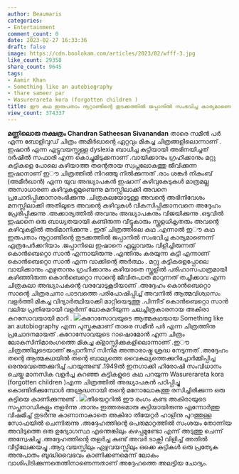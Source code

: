 ```yaml
---
author: Beaumaris
categories:
- Entertainment
comment_count: 0
date: 2023-02-27 16:33:36
draft: false
image: https://cdn.boolokam.com/articles/2023/02/wfff-3.jpg
like_count: 29358
share_count: 9645
tags:
- Aamir Khan
- Something like an autobiography
- thare sameer par
- Wasurerareta kora (forgotten children )
title: ഈ കഥ ഇരുപതാം നൂറ്റാണ്ടിന്റെ തുടക്കത്തില്‍ ജപ്പാനിൽ സംഭവിച്ച കാര്യമാണെന്ന് എത്രപേർക്കറിയാം
view_count: 374337
---
```


**മണ്ണിലൊരു നക്ഷത്രം** **Chandran Satheesan Sivanandan** താരെ സമീൻ പർ എന്ന ബോളിവുഡ് ചിത്രം അമീർഖാന്റെ ഏറ്റവും മികച്ച ചിത്രങ്ങളിലൊന്നാണ് . ഇഷാൻ എന്ന എട്ടുവയസ്സുള്ള dyslexia ബാധിച്ച കുട്ടിയായി അഭിനയിച്ചത് ദർഷീൽ സഫാരി എന്ന കൊച്ചുമിടുക്കനാണ് .വായിക്കാനും ഗ്രഹിക്കാനും മറ്റു കുട്ടികളെ പോലെ കഴിയാത്ത തന്റെതായ സ്വപ്നലോകത്തു ജീവിക്കുന്ന ഇഷാനാണ് ഇൗ ചിത്രത്തില്‍ നിറഞ്ഞു നിൽക്കുന്നത് .രാം ശങ്കർ നികുംബ് (അമീർഖാൻ) എന്ന യുവ അദ്ധ്യാപകൻ ഇഷാന് കഴിവുകേടുകൾ മാത്രമല്ല അസാധാരണ കഴിവുകളുമുണ്ടെന്നു മനസ്സിലാക്കി അവനെ പ്രചോദിപ്പിക്കാനാരംഭിക്കുന്നു .ചിത്രകലയോടുള്ള അവന്റെ അഭിനിവേശം മനസ്സിലാക്കി അതിലൂടെ അവന്റെ കഴിവുകൾ വികസിപ്പിക്കാനവനെ അദ്ദേഹം പ്രേരിപ്പിക്കുന്നു .അക്കാര്യത്തിൽ അവനും അദ്ധ്യാപകനും വിജയിക്കുന്നു .ഒടുവില്‍ ഇഷാനെ ഒരു ബാധ്യതയായി കണ്ടിരുന്ന വീട്ടുകാരും സ്കൂളധികൃതരും അവന്റെ കഴിവുകളിൽ അഭിമാനിക്കുന്നു . ഇത് ചിത്രത്തിലെ കഥ .എന്നാൽ ഇൗ കഥ ഇരുപതാം നൂറ്റാണ്ടിന്റെ തുടക്കത്തില്‍ ജപ്പാനിൽ സംഭവിച്ച കാര്യമാണെന്ന് എത്രപേർക്കറിയാം .ജപ്പാനിലെ ഇഷാനെ എല്ലാവരും വിളിച്ചിരുന്നത് കൊൻബെറ്റൊ സാൻ എന്നായിരുന്നു .എന്തിനും കരയുന്ന കുട്ടി എന്നാണ് കൊൻബെറ്റൊ സാൻ എന്ന വാക്കിന്റെ അർത്ഥം . മറ്റു കുട്ടികളെപ്പോലെ വായിക്കാനും എഴുതാനും ഗ്രഹിക്കാനും കഴിയാതെ സ്കൂളില്‍ പരിഹാസപാത്രമായി കഴിഞ്ഞിരുന്ന കൊൻബെറ്റൊ സാന്റെ ജീവിതപാത മാറുന്നത് തച്ചിക്കാവ എന്ന ചിത്രകലാ അദ്ധ്യാപകന്റെ വരവോടുകൂടിയാണ് .അദ്ദേഹം കൊൻബെറ്റൊ സാന്റെ ചിത്രരചനാ പാടവത്തെ പരിപോഷിപ്പിച്ച് അവനില്‍ ആത്മവിശ്വാസം വളർത്തി മികച്ച വിദ്യാർത്ഥിയാക്കി മാറ്റിയെടുത്തു .പിന്നീട് കൊൻബെറ്റൊ സാൻ വലിയ പ്രതിഭയായി വളർന്ന് ലോകമറിയുന്ന ചലച്ചിത്രകാരനായ അകിരാ കുറസോവയായി മാറി . ![](https://cdn.boolokam.com/articles/2023/02/wfff-3.jpg)കുറോസോവയുടെ ആത്മകഥയായ Something like an autobiography എന്ന പുസ്തകമാണ് താരെ സമീൻ പർ എന്ന ചിത്രത്തിനു പ്രചോദനമായത് .കുറോസോവയുടെ റാഷൊമോൻ എന്ന ചിത്രം ലോകസിനിമാരംഗത്തെ മികച്ച ക്ളാസ്സിക്കുകളിലൊന്നാണ് .ഇൗ ചിത്രത്തിലൂടെയാണ് ജപ്പാനീസ് സിനിമ അന്താരാഷ്ട്ര ശ്രദ്ധ നേടുന്നത് .അദ്ദേഹം തന്റെ ആത്മകഥയിൽ തന്റെ ബാല്യത്തെ വൈകല്യത്തെക്കുറിച്ചോർമ്മിപ്പിച്ച ഒരനുഭവത്തെക്കുറിച്ച് പറയുന്നുണ്ട് .1949ൽ ഇനഗാക്കി ഹിരോഷി സംവിധാനം ചെയ്ത മാനസിക വളര്‍ച്ച കുറഞ്ഞ കുട്ടികളുടെ കഥ പറയുന്ന Wasurerareta kora (forgotten children )എന്ന ചിത്രത്തില്‍ അദ്ധ്യാപകൻ പഠിപ്പിച്ചു കൊണ്ടിരിക്കുമ്പോൾ അശ്രദ്ധനായി തന്റെ മനോലോകത്തു രസിച്ചിരിക്കുന്ന ഒരു കുട്ടിയെ കാണിക്കുന്നുണ്ട് . ![](https://cdn.boolokam.com/articles/2023/02/dqdffff.webp)തീയെറ്ററിൽ ഈ രംഗം കണ്ട അകിരായുടെ സപ്തനാഡികളും തളർന്നു .താനും ഇത്തരമൊരു കുട്ടിയായിരുന്നു എന്നോർത്തു വിഷമിച്ച് തുടർന്നു കാണാനാകാതെ അകിരാ തിയേറ്റർ ഹാളിനു പുറത്തുള്ള സോഫയിൽ ചെന്നിരുന്നു .അദ്ദേഹത്തിന്റെ പെരുമാറ്റത്തിൽ സംശയം തോന്നിയ അവിടുത്തെ ഒരു ഉദ്യോഗസ്ഥ എന്തെങ്കിലും കുഴപ്പമുണ്ടോ എന്ന് അടുത്തു ചെന്ന് അന്വേഷിച്ചു .അദ്ദേഹത്തിന്റെ തളർച്ച കണ്ട് അവര്‍ ടാക്സി വിളിച്ച് അതിൽ വീട്ടിലേക്കയച്ചു .ആറു വയസ്സിലും ഏഴുവയസ്സിലും ഒക്കെ കുട്ടികള്‍ ഒരു പ്രത്യേക അനുപാതം ബുദ്ധിവൈഭവം കാണിക്കണമെന്ന് ലോകം വാശിപിടിക്കുന്നതെന്തിനാണെന്നതാണ് അദ്ദേഹത്തെ അലട്ടിയ ചോദ്യം.